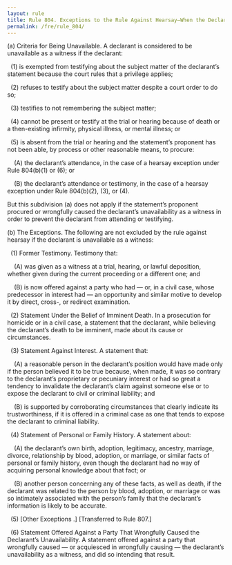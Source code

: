 ```yaml
---
layout: rule
title: Rule 804. Exceptions to the Rule Against Hearsay–When the Declarant Is Unavailable as a Witness
permalink: /fre/rule_804/
---
```


(a) Criteria for Being Unavailable. A declarant is considered to be unavailable as a witness if the declarant:


&nbsp;&nbsp;(1) is exempted from testifying about the subject matter of the declarant’s statement because the court rules that a privilege applies;


&nbsp;&nbsp;(2) refuses to testify about the subject matter despite a court order to do so;


&nbsp;&nbsp;(3) testifies to not remembering the subject matter;


&nbsp;&nbsp;(4) cannot be present or testify at the trial or hearing because of death or a then-existing infirmity, physical illness, or mental illness; or


&nbsp;&nbsp;(5) is absent from the trial or hearing and the statement’s proponent has not been able, by process or other reasonable means, to procure:


&nbsp;&nbsp;&nbsp;&nbsp;(A) the declarant’s attendance, in the case of a hearsay exception under Rule 804(b)(1) or (6); or


&nbsp;&nbsp;&nbsp;&nbsp;(B) the declarant’s attendance or testimony, in the case of a hearsay exception under Rule 804(b)(2), (3), or (4).


But this subdivision (a) does not apply if the statement’s proponent procured or wrongfully caused the declarant’s unavailability as a witness in order to prevent the declarant from attending or testifying.


(b) The Exceptions. The following are not excluded by the rule against hearsay if the declarant is unavailable as a witness:


&nbsp;&nbsp;(1) Former Testimony. Testimony that:


&nbsp;&nbsp;&nbsp;&nbsp;(A) was given as a witness at a trial, hearing, or lawful deposition, whether given during the current proceeding or a different one; and


&nbsp;&nbsp;&nbsp;&nbsp;(B) is now offered against a party who had — or, in a civil case, whose predecessor in interest had — an opportunity and similar motive to develop it by direct, cross-, or redirect examination.


&nbsp;&nbsp;(2) Statement Under the Belief of Imminent Death. In a prosecution for homicide or in a civil case, a statement that the declarant, while believing the declarant’s death to be imminent, made about its cause or circumstances.


&nbsp;&nbsp;(3) Statement Against Interest. A statement that:


&nbsp;&nbsp;&nbsp;&nbsp;(A) a reasonable person in the declarant’s position would have made only if the person believed it to be true because, when made, it was so contrary to the declarant’s proprietary or pecuniary interest or had so great a tendency to invalidate the declarant’s claim against someone else or to expose the declarant to civil or criminal liability; and


&nbsp;&nbsp;&nbsp;&nbsp;(B) is supported by corroborating circumstances that clearly indicate its trustworthiness, if it is offered in a criminal case as one that tends to expose the declarant to criminal liability.


&nbsp;&nbsp;(4) Statement of Personal or Family History. A statement about:


&nbsp;&nbsp;&nbsp;&nbsp;(A) the declarant’s own birth, adoption, legitimacy, ancestry, marriage, divorce, relationship by blood, adoption, or marriage, or similar facts of personal or family history, even though the declarant had no way of acquiring personal knowledge about that fact; or


&nbsp;&nbsp;&nbsp;&nbsp;(B) another person concerning any of these facts, as well as death, if the declarant was related to the person by blood, adoption, or marriage or was so intimately associated with the person’s family that the declarant’s information is likely to be accurate.


&nbsp;&nbsp;(5) [Other Exceptions .] [Transferred to Rule 807.]


&nbsp;&nbsp;(6) Statement Offered Against a Party That Wrongfully Caused the Declarant’s Unavailability. A statement offered against a party that wrongfully caused — or acquiesced in wrongfully causing — the declarant’s unavailability as a witness, and did so intending that result.

